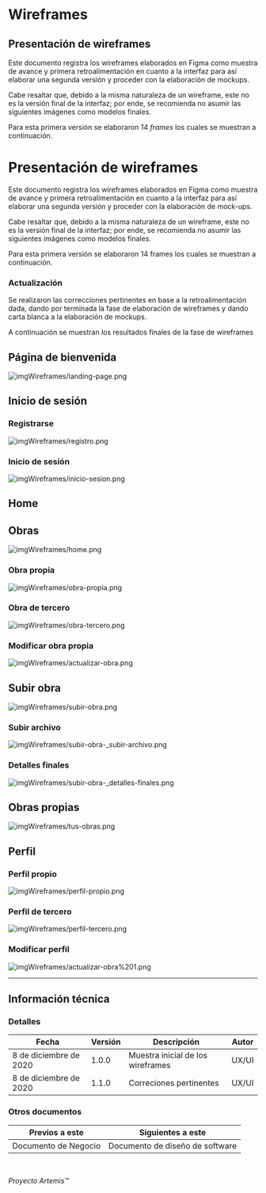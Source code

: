 # Wireframes

## Presentación de wireframes

Este documento registra los wireframes elaborados en Figma como muestra de avance y primera retroalimentación en cuanto a la interfaz para así elaborar una segunda versión y proceder con la elaboración de mockups.

Cabe resaltar que, debido a la misma naturaleza de un wireframe, este no es la versión final de la interfaz; por ende, se recomienda no asumir las siguientes imágenes como modelos finales.

Para esta primera versión se elaboraron 14 *frames* los cuales se muestran a continuación.

# Presentación de wireframes

Este documento registra los wireframes elaborados en Figma como muestra de avance y primera retroalimentación en cuanto a la interfaz para así elaborar una segunda versión y proceder con la elaboración de mock-ups.

Cabe resaltar que, debido a la misma naturaleza de un wireframe, este no es la versión final de la interfaz; por ende, se recomienda no asumir las siguientes imágenes como modelos finales.

Para esta primera versión se elaboraron 14 frames los cuales se muestran a continuación.

### Actualización

Se realizaron las correcciones pertinentes en base a la retroalimentación dada, dando por terminada la fase de elaboración de wireframes y dando carta blanca a la elaboración de mockups.

A continuación se muestran los resultados finales de la fase de wireframes

## Página de bienvenida

![imgWireframes/landing-page.png](imgWireframes/landing-page.png)

## Inicio de sesión

### Registrarse

![imgWireframes/registro.png](imgWireframes/registro.png)

### Inicio de sesión

![imgWireframes/inicio-sesion.png](imgWireframes/inicio-sesion.png)

## Home

## Obras

![imgWireframes/home.png](imgWireframes/home.png)

### Obra propia

![imgWireframes/obra-propia.png](imgWireframes/obra-propia.png)

### Obra de tercero

![imgWireframes/obra-tercero.png](imgWireframes/obra-tercero.png)

### Modificar obra propia

![imgWireframes/actualizar-obra.png](imgWireframes/actualizar-obra.png)

## Subir obra

![imgWireframes/subir-obra.png](imgWireframes/subir-obra.png)

### Subir archivo

![imgWireframes/subir-obra-_subir-archivo.png](imgWireframes/subir-obra-_subir-archivo.png)

### Detalles finales

![imgWireframes/subir-obra-_detalles-finales.png](imgWireframes/subir-obra-_detalles-finales.png)

## Obras propias

![imgWireframes/tus-obras.png](imgWireframes/tus-obras.png)

## Perfil

### Perfil propio

![imgWireframes/perfil-propio.png](imgWireframes/perfil-propio.png)

### Perfil de tercero

![imgWireframes/perfil-tercero.png](imgWireframes/perfil-tercero.png)

### Modificar perfil

![imgWireframes/actualizar-obra%201.png](imgWireframes/actualizar-obra%201.png)

---

## Información técnica

### Detalles
Fecha | Versión | Descripción | Autor
--|--|--|--
8 de diciembre de 2020 | 1.0.0 | Muestra inicial de los wireframes | UX/UI
8 de diciembre de 2020 | 1.1.0 | Correciones pertinentes | UX/UI

### Otros documentos
Previos a este | Siguientes a este
-- | --
Documento de Negocio | Documento de diseño de software
<br>

_Proyecto Artemis&trade;_